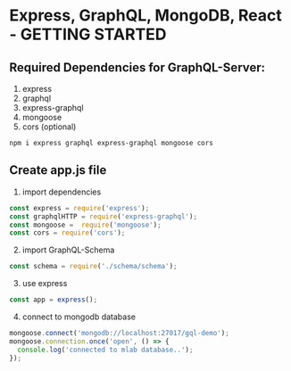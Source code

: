 # Express, GraphQL, MongoDB, React - GETTING STARTED

## Required Dependencies for GraphQL-Server:

1. express
2. graphql
3. express-graphql
4. mongoose
5. cors (optional)

`npm i express graphql express-graphql mongoose cors`

## Create app.js file

1. import dependencies

```javascript
const express = require('express');
const graphqlHTTP = require('express-graphql');
const mongoose =  require('mongoose');
const cors = require('cors');
```

2. import GraphQL-Schema

```javascript
const schema = require('./schema/schema');
```

3. use express

```javascript
const app = express();
```

4. connect to mongodb database

```javascript
mongoose.connect('mongodb://localhost:27017/gql-demo');
mongoose.connection.once('open', () => {
  console.log('connected to mlab database..');
});
```
